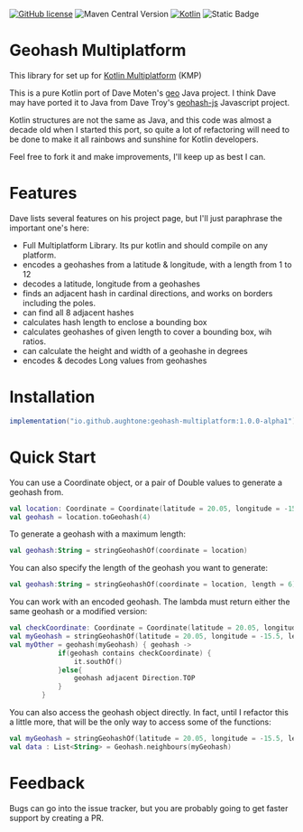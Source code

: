[![GitHub license](https://img.shields.io/badge/license-Apache%20License%202.0-blue.svg?style=flat)](http://www.apache.org/licenses/LICENSE-2.0)
![Maven Central Version](https://img.shields.io/maven-central/v/io.github.aughtone/geohash-multiplatform)
[![Kotlin](https://img.shields.io/badge/kotlin-2.1.10-blue.svg?logo=kotlin)](http://kotlinlang.org)
![Static Badge](https://img.shields.io/badge/kotlin-multiplatform-brightgreen)


# Geohash Multiplatform

This library for set up for [Kotlin Multiplatform](https://www.jetbrains.com/kotlin-multiplatform/) (KMP)

This is a pure Kotlin port of Dave Moten's [geo](https://github.com/davidmoten/geo) Java project.
I think Dave may have ported it to Java from Dave Troy's [geohash-js](https://github.com/davetroy/geohash-js) Javascript project.

Kotlin structures are not the same as Java, and this code was almost a decade old when I started 
this port, so quite a lot of refactoring will need to be done to make it all rainbows and sunshine 
for Kotlin developers.

Feel free to fork it and make improvements, I'll keep up as best I can.

# Features

Dave lists several features on his project page, but I'll just paraphrase the important one's here:

* Full Multiplatform Library. Its pur kotlin and should compile on any platform.
* encodes a geohashes from a latitude & longitude, with a length from 1 to 12
* decodes a latitude, longitude from a geohashes
* finds an adjacent hash in cardinal directions, and works on borders including the poles.
* can find all 8 adjacent hashes
* calculates hash length to enclose a bounding box
* calculates geohashes of given length to cover a bounding box, wih ratios.
* can calculate the height and width of a geohashe in degrees
* encodes & decodes Long values from geohashes

# Installation

```gradle
implementation("io.github.aughtone:geohash-multiplatform:1.0.0-alpha1")
```

# Quick Start

You can use a Coordinate object, or a pair of Double values to generate a geohash from.
```kotlin
val location: Coordinate = Coordinate(latitude = 20.05, longitude = -15.5)
val geohash = location.toGeohash(4)
```
To generate a geohash with a maximum length: 
```kotlin
val geohash:String = stringGeohashOf(coordinate = location)
```

You can also specify the length of the geohash you want to generate:
```kotlin
val geohash:String = stringGeohashOf(coordinate = location, length = 6)

```
You can work with an encoded geohash. 
The lambda must return either the same geohash or a modified version:
```kotlin
val checkCoordinate: Coordinate = Coordinate(latitude = 20.05, longitude = -15.5)
val myGeohash = stringGeohashOf(latitude = 20.05, longitude = -15.5, length = 6)
val myOther = geohash(myGeohash) { geohash ->
            if(geohash contains checkCoordinate) {
                it.southOf()
            }else{
                geohash adjacent Direction.TOP
            }
        }

```
You can also access the geohash object directly. In fact, until I refactor this a little more, 
that will be the only way to access some of the functions:
```kotlin
val myGeohash = stringGeohashOf(latitude = 20.05, longitude = -15.5, length = 6)
val data : List<String> = Geohash.neighbours(myGeohash)
```

# Feedback

Bugs can go into the issue tracker, but you are probably going to get faster support by creating a PR.   
